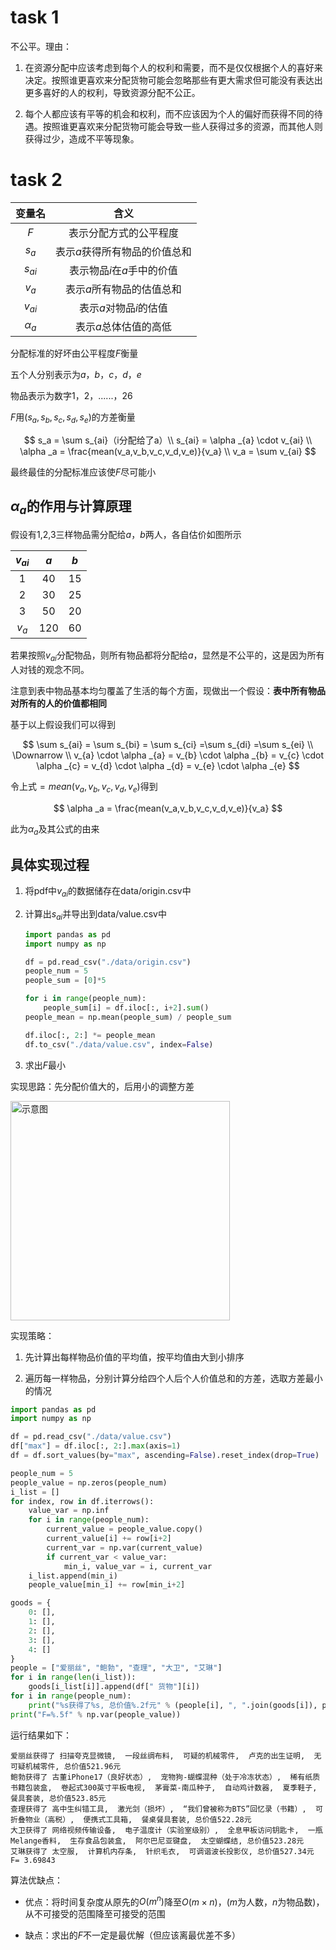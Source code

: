 # task 1

不公平。理由：

1. 在资源分配中应该考虑到每个人的权利和需要，而不是仅仅根据个人的喜好来决定。按照谁更喜欢来分配货物可能会忽略那些有更大需求但可能没有表达出更多喜好的人的权利，导致资源分配不公正。

2. 每个人都应该有平等的机会和权利，而不应该因为个人的偏好而获得不同的待遇。按照谁更喜欢来分配货物可能会导致一些人获得过多的资源，而其他人则获得过少，造成不平等现象。
   
   

# task 2

| 变量名           | 含义               |
|:-------------:|:----------------:|
| $F$           | 表示分配方式的公平程度      |
| $s_a$         | 表示$a$获得所有物品的价值总和 |
| $s_{ai}$      | 表示物品$i$在$a$手中的价值 |
| $v_a$         | 表示$a$所有物品的估值总和   |
| $v_{ai}$      | 表示$a$对物品$i$的估值   |
| $\alpha _{a}$ | 表示$a$总体估值的高低     |

 分配标准的好坏由公平程度$F$衡量

五个人分别表示为$a$，$b$，$c$，$d$，$e$

物品表示为数字$1$，$2$，......，$26$

$F$用$(s_a,s_b,s_c,s_d,s_e)$的方差衡量

$$
s_a = \sum s_{ai}（i分配给了a）\\
s_{ai} = \alpha _{a} \cdot v_{ai} \\
\alpha _a = \frac{mean(v_a,v_b,v_c,v_d,v_e)}{v_a} \\
v_a = \sum v_{ai}
$$

最终最佳的分配标准应该使$F$尽可能小

## $\alpha _a$的作用与计算原理

假设有1,2,3三样物品需分配给$a$，$b$两人，各自估价如图所示

| $v_{ai}$ | $a$ | $b$ |
|:--------:|:---:|:---:|
| 1        | 40  | 15  |
| 2        | 30  | 25  |
| 3        | 50  | 20  |
| $v_a$    | 120 | 60  |

若果按照$v_{ai}$分配物品，则所有物品都将分配给$a$，显然是不公平的，这是因为所有人对钱的观念不同。

注意到表中物品基本均匀覆盖了生活的每个方面，现做出一个假设：**表中所有物品对所有的人的价值都相同**

基于以上假设我们可以得到

$$
\sum s_{ai} = \sum s_{bi} = \sum s_{ci} =\sum s_{di} =\sum s_{ei} \\
\Downarrow \\
v_{a} \cdot \alpha _{a} = v_{b} \cdot \alpha _{b} = 
v_{c} \cdot \alpha _{c} = v_{d} \cdot \alpha _{d} = 
v_{e} \cdot \alpha _{e}
$$

令上式$=mean(v_{a},v_{b},v_{c},v_{d},v_{e})$得到

$$
\alpha _a = \frac{mean(v_a,v_b,v_c,v_d,v_e)}{v_a}
$$

此为$\alpha _{a}$及其公式的由来

## 具体实现过程

1. 将pdf中$v_{ai}$的数据储存在data/origin.csv中

2. 计算出$s_{ai}$并导出到data/value.csv中
   
   ```python
   import pandas as pd
   import numpy as np
   
   df = pd.read_csv("./data/origin.csv")
   people_num = 5
   people_sum = [0]*5
   
   for i in range(people_num):
       people_sum[i] = df.iloc[:, i+2].sum()
   people_mean = np.mean(people_sum) / people_sum
   
   df.iloc[:, 2:] *= people_mean
   df.to_csv("./data/value.csv", index=False)
   ```

3. 求出$F$最小

实现思路：先分配价值大的，后用小的调整方差

<img title="" src="file:///D:/c盘备份/desktop/IMMC/IMMC2024_Winter_Greater%20China/github/img/img01.png" alt="示意图" width="351" data-align="center">

实现策略：

1. 先计算出每样物品价值的平均值，按平均值由大到小排序

2. 遍历每一样物品，分别计算分给四个人后个人价值总和的方差，选取方差最小的情况

```python
import pandas as pd
import numpy as np

df = pd.read_csv("./data/value.csv")
df["max"] = df.iloc[:, 2:].max(axis=1)
df = df.sort_values(by="max", ascending=False).reset_index(drop=True)

people_num = 5
people_value = np.zeros(people_num)
i_list = []
for index, row in df.iterrows():
    value_var = np.inf
    for i in range(people_num):
        current_value = people_value.copy()
        current_value[i] += row[i+2]
        current_var = np.var(current_value)
        if current_var < value_var:
            min_i, value_var = i, current_var
    i_list.append(min_i)
    people_value[min_i] += row[min_i+2]

goods = {
    0: [],
    1: [],
    2: [],
    3: [],
    4: []
}
people = ["爱丽丝", "鲍勃", "查理", "大卫", "艾琳"]
for i in range(len(i_list)):
    goods[i_list[i]].append(df[" 货物"][i])
for i in range(people_num):
    print("%s获得了%s, 总价值%.2f元" % (people[i], ", ".join(goods[i]), people_value[i]))
print("F=%.5f" % np.var(people_value))
```

运行结果如下：

```
爱丽丝获得了 扫描夸克显微镜,  一段丝绸布料,  可疑的机械零件,  卢克的出生证明,  无可疑机械零件, 总价值521.96元
鲍勃获得了 古董iPhone17（良好状态）,  宠物狗-蝴蝶混种（处于冷冻状态）,  稀有纸质书籍包装盒,  卷起式300英寸平板电视,  茅膏菜-南瓜种子,  自动鸡计数器,  夏季鞋子,  餐具套装, 总价值523.85元
查理获得了 高中生纠错工具,  激光剑（损坏）,  “我们曾被称为BTS”回忆录（书籍）,  可折叠物业（高税）,  便携式工具箱,  餐桌餐具套装, 总价值522.28元
大卫获得了 网络视频传输设备,  电子温度计（实验室级别）,  全息甲板访问钥匙卡,  一瓶Melange香料,  生存食品包装盒,  阿尔巴尼亚键盘,  太空蝴蝶结, 总价值523.28元
艾琳获得了 太空服,  计算机内存条,  针织毛衣,  可调谐波长投影仪, 总价值527.34元
F= 3.69843
```

算法优缺点：

- 优点：将时间复杂度从原先的$O(m^n)$降至$O(m \times n)$，($m$为人数，$n$为物品数)，从不可接受的范围降至可接受的范围

- 缺点：求出的$F$不一定是最优解（但应该离最优差不多）
